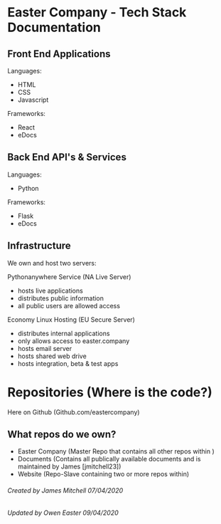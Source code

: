 # Easter Company - Tech Stack Documentation
## Front End Applications
Languages:
* HTML
* CSS
* Javascript

Frameworks:
* React
* eDocs
## Back End API's & Services
Languages:
* Python

Frameworks:
* Flask
* eDocs
## Infrastructure
We own and host two servers:

Pythonanywhere Service (NA Live Server)
* hosts live applications
* distributes public information
* all public users are allowed access

Economy Linux Hosting (EU Secure Server)
* distributes internal applications
* only allows access to easter.company
* hosts email server
* hosts shared web drive
* hosts integration, beta & test apps

# Repositories (Where is the code?)
Here on Github (Github.com/eastercompany)
## What repos do we own?
* Easter Company 
   (Master Repo that contains all other repos within )
* Documents 
   (Contains all publically available documents and is maintained by James [jmitchell23])
* Website
   (Repo-Slave containing two or more repos within)

###### Created by James Mitchell 07/04/2020
###### Updated by Owen Easter 09/04/2020
   
